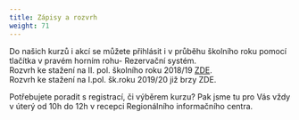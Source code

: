 ```yaml
---
title: Zápisy a rozvrh
weight: 71
---
```

Do našich kurzů i akcí se můžete přihlásit i v průběhu školního roku pomocí tlačítka v pravém horním rohu- Rezervační systém.\
Rozvrh ke stažení na II. pol. školního roku 2018/19 [ZDE](/docs/rozvrh-18-19-2pol-vigvam.pdf).\
Rozvrh ke stažení na I.pol. šk.roku 2019/20 již brzy ZDE.

Potřebujete poradit s registrací, či výběrem kurzu? Pak jsme tu pro Vás vždy v úterý od 10h do 12h v recepci Regionálního informačního centra.
